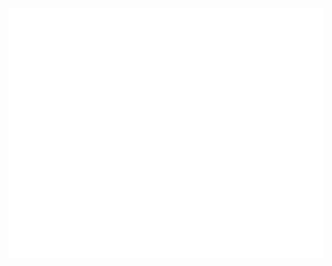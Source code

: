 <div align="center">
	<p>
		<img src="https://raw.githubusercontent.com/mdlockyer/mdlockyer/master/header.svg" width="800" height="400">
	</p>
</div>


<!--
**mdlockyer/mdlockyer** is a ✨ _special_ ✨ repository because its `README.md` (this file) appears on your GitHub profile.

Here are some ideas to get you started:

- 🔭 I’m currently working on ...
- 🌱 I’m currently learning ...
- 👯 I’m looking to collaborate on ...
- 🤔 I’m looking for help with ...
- 💬 Ask me about ...
- 📫 How to reach me: ...
- 😄 Pronouns: ...
- ⚡ Fun fact: ...
-->
